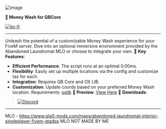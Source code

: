 ![image](https://github.com/Zaps6000/qb-moneywash/assets/122732007/6bab5211-d9e8-4226-b4df-aaea71a9d316)

**🚀 Money Wash for QBCore**

[![ko-fi](https://ko-fi.com/img/githubbutton_sm.svg)](https://ko-fi.com/T6T01APGOO)

---

Unleash the potential of a customizable Money Wash experience for your FiveM server. Dive into an optional immersive environment provided by the Abandoned Laundromat MLO or choose to integrate your own.
🔗 **Key Features**:
* **Efficient Performance**: The script runs at an optimal 0.00ms.
* **Flexibility**: Easily set up multiple locations via the config and customize tax for each.
* **Integration**: Requires QB Core and OX LIB.
* **Customization**: Update coords based on your preferred Money Wash location.
Requirements:
[oxlib](https://github.com/overextended/ox_lib)
📸 **Preview**: [View Here](https://imgur.com/a/QjnWoLu)
💾 **Downloads**:

> [![Discord](https://img.shields.io/badge/Discord-Support-5865F2?style=flat&logo=discord&logoColor=white)](https://discord.gg/Uwg95JfwYT) 

---
MLO - https://www.gta5-mods.com/maps/abandoned-laundromat-interior-singleplayer-fivem-gtadps 
MLO NOT MADE BY ME

